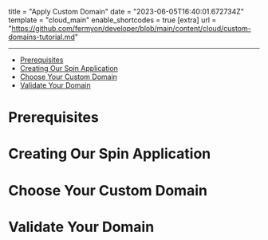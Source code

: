 title = "Apply Custom Domain"
date = "2023-06-05T16:40:01.672734Z"
template = "cloud_main"
enable_shortcodes = true
[extra]
url = "https://github.com/fermyon/developer/blob/main/content/cloud/custom-domains-tutorial.md"

---

- [Prerequisites](#prerequisites)
- [Creating Our Spin Application](#creating-our-spin-application)
- [Choose Your Custom Domain](#choose-your-custom-domain)
- [Validate Your Domain](#validate-your-domain)

# Prerequisites

# Creating Our Spin Application

# Choose Your Custom Domain

# Validate Your Domain